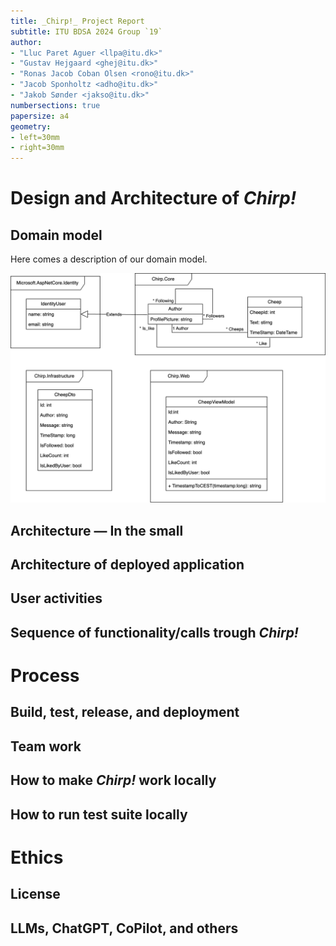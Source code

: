 ```yaml
---
title: _Chirp!_ Project Report
subtitle: ITU BDSA 2024 Group `19`
author:
- "Lluc Paret Aguer <llpa@itu.dk>"
- "Gustav Hejgaard <ghej@itu.dk>"
- "Ronas Jacob Coban Olsen <rono@itu.dk>"
- "Jacob Sponholtz <adho@itu.dk>"
- "Jakob Sønder <jakso@itu.dk>"
numbersections: true
papersize: a4
geometry:
- left=30mm
- right=30mm
---
```


# Design and Architecture of _Chirp!_

## Domain model

Here comes a description of our domain model.

![Illustration of the _Chirp!_ data model as UML class diagram.](images/domain_model.png)

## Architecture — In the small

## Architecture of deployed application

## User activities

## Sequence of functionality/calls trough _Chirp!_

# Process

## Build, test, release, and deployment

## Team work

## How to make _Chirp!_ work locally

## How to run test suite locally

# Ethics

## License

## LLMs, ChatGPT, CoPilot, and others
